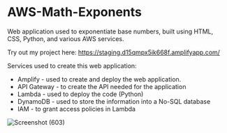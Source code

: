 # AWS-Math-Exponents
Web application used to exponentiate base numbers, built using HTML, CSS, Python, and various AWS services. 

Try out my project here: https://staging.d15qmpx5ik668f.amplifyapp.com/


Services used to create this web application:
- Amplify - used to create and deploy the web application.
- API Gateway - to create the API needed for the application 
- Lambda - used to deploy the code (Python) 
- DynamoDB - used to store the information into a No-SQL database 
- IAM - to grant access policies in Lambda 

![Screenshot (603)](https://github.com/user-attachments/assets/8dc51a03-1fe3-4316-9936-6ee98ad22cc6)
